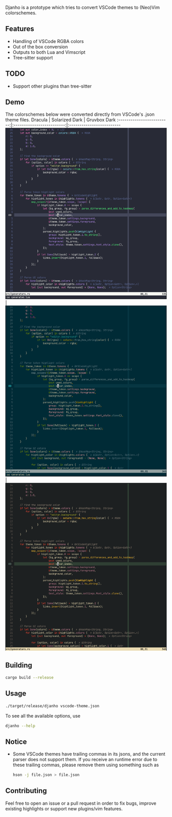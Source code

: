 Djanho is a prototype which tries to convert VSCode themes to (Neo)Vim
colorschemes.

## Features
- Handling of VSCode RGBA colors
- Out of the box conversion
- Outputs to both Lua and Vimscript
- Tree-sitter support

## TODO
- Support other plugins than tree-sitter

## Demo
The colorschemes below were converted directly from VSCode's .json theme files.
Dracula                    |  Solarized Dark           | Gruvbox Dark
:-------------------------:|:-------------------------:|:-------------------------
![](./images/dracula_generated.png) | ![](./images/solarized_dark_generated.png) | ![](./images/gruvbox_dark_generated.png)

## Building
```bash
cargo build --release
```

## Usage
```bash
./target/release/djanho vscode-theme.json
```
To see all the available options, use
```bash
djanho --help
```

## Notice
- Some VSCode themes have trailing commas in its jsons, and the current parser
    does not support them. If you receive an runtime error due to these trailing
    commas, please remove them using something such as
    ```bash
    hson -j file.json > file.json
    ```

## Contributing
Feel free to open an issue or a pull request in order to fix bugs, improve
existing highlights or support new plugins/vim features.
